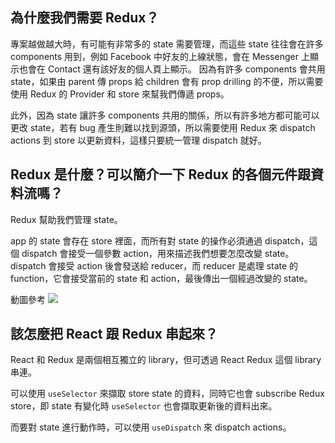 ## 為什麼我們需要 Redux？
專案越做越大時，有可能有非常多的 state 需要管理，而這些 state 往往會在許多 components 用到，例如 Facebook 中好友的上線狀態，會在 Messenger 上顯示也會在 Contact 還有該好友的個人頁上顯示。
因為有許多 components 會共用 state，如果由 parent 傳 props 給 children 會有 prop drilling 的不便，所以需要使用 Redux 的 Provider 和 store 來幫我們傳遞 props。

此外，因為 state 讓許多 components 共用的關係，所以有許多地方都可能可以更改 state，若有 bug 產生則難以找到源頭，所以需要使用 Redux 來 dispatch actions 到 store 以更新資料，這樣只要統一管理 dispatch 就好。

## Redux 是什麼？可以簡介一下 Redux 的各個元件跟資料流嗎？
Redux 幫助我們管理 state。

app 的 state 會存在 store 裡面，而所有對 state 的操作必須通過 dispatch，這個 dispatch 會接受一個參數 action，用來描述我們想要怎麼改變 state。
dispatch 會接受 action 後會發送給 reducer，而 reducer 是處理 state 的 function，它會接受當前的 state 和 action，最後傳出一個經過改變的 state。

動圖參考
![](https://redux.js.org/assets/images/ReduxDataFlowDiagram-49fa8c3968371d9ef6f2a1486bd40a26.gif)

## 該怎麼把 React 跟 Redux 串起來？

React 和 Redux 是兩個相互獨立的 library，但可透過 React Redux 這個 library 串連。

可以使用 `useSelector` 來擷取 store state 的資料，同時它也會 subscribe Redux store，即 state 有變化時 `useSelector` 也會擷取更新後的資料出來。

而要對 state 進行動作時，可以使用 `useDispatch` 來 dispatch actions。
